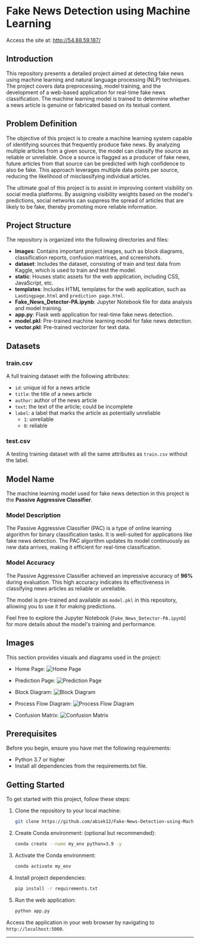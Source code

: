 # Fake News Detection using Machine Learning
Access the site at:
http://54.88.59.187/
## Introduction
This repository presents a detailed project aimed at detecting fake news using machine learning and natural language processing (NLP) techniques. The project covers data preprocessing, model training, and the development of a web-based application for real-time fake news classification. The machine learning model is trained to determine whether a news article is genuine or fabricated based on its textual content.

## Problem Definition
The objective of this project is to create a machine learning system capable of identifying sources that frequently produce fake news. By analyzing multiple articles from a given source, the model can classify the source as reliable or unreliable. Once a source is flagged as a producer of fake news, future articles from that source can be predicted with high confidence to also be fake. This approach leverages multiple data points per source, reducing the likelihood of misclassifying individual articles.

The ultimate goal of this project is to assist in improving content visibility on social media platforms. By assigning visibility weights based on the model's predictions, social networks can suppress the spread of articles that are likely to be fake, thereby promoting more reliable information.

## Project Structure
The repository is organized into the following directories and files:
- **Images**: Contains important project images, such as block diagrams, classification reports, confusion matrices, and screenshots.
- **dataset**: Includes the dataset, consisting of train and test data from Kaggle, which is used to train and test the model.
- **static**: Houses static assets for the web application, including CSS, JavaScript, etc.
- **templates**: Includes HTML templates for the web application, such as `Landingpage.html` and `prediction page.html`.
- **Fake_News_Detector-PA.ipynb**: Jupyter Notebook file for data analysis and model training.
- **app.py**: Flask web application for real-time fake news detection.
- **model.pkl**: Pre-trained machine learning model for fake news detection.
- **vector.pkl**: Pre-trained vectorizer for text data.

## Datasets 
### train.csv
A full training dataset with the following attributes:
- `id`: unique id for a news article
- `title`: the title of a news article
- `author`: author of the news article
- `text`: the text of the article; could be incomplete
- `label`: a label that marks the article as potentially unreliable
  - `1`: unreliable
  - `0`: reliable

### test.csv
A testing training dataset with all the same attributes as `train.csv` without the label.

## Model Name
The machine learning model used for fake news detection in this project is the **Passive Aggressive Classifier**.

### Model Description
The Passive Aggressive Classifier (PAC) is a type of online learning algorithm for binary classification tasks. It is well-suited for applications like fake news detection. The PAC algorithm updates its model continuously as new data arrives, making it efficient for real-time classification.

### Model Accuracy
The Passive Aggressive Classifier achieved an impressive accuracy of **96%** during evaluation. This high accuracy indicates its effectiveness in classifying news articles as reliable or unreliable.

The model is pre-trained and available as `model.pkl` in this repository, allowing you to use it for making predictions.

Feel free to explore the Jupyter Notebook (`Fake_News_Detector-PA.ipynb`) for more details about the model's training and performance.

## Images
This section provides visuals and diagrams used in the project:
- Home Page:
![Home Page](Images/Home_Page.png)

- Prediction Page:
![Prediction Page](Images/Prediction_Page.png)

- Block Diagram:
![Block Diagram](Images/BlockDiagram.jpg)

- Process Flow Diagram:
![Process Flow Diagram](Images/Processflow.jpg)

- Confusion Matrix:
![Confusion Matrix](Images/ConfusionMatrix.jpg)

## Prerequisites
Before you begin, ensure you have met the following requirements:
- Python 3.7 or higher
- Install all dependencies from the requirements.txt file.

## Getting Started
To get started with this project, follow these steps:
1. Clone the repository to your local machine:
   ```bash
   git clone https://github.com/abiek12/Fake-News-Detection-using-MachineLearning.git
   ```

2. Create Conda environment: (optional but recommended):
   ```bash
   conda create --name my_env python=3.9 -y
   ```

3. Activate the Conda environment:
   ```bash
   conda activate my_env
   ```

4. Install project dependencies:
   ```bash
   pip install -r requirements.txt
   ```

5. Run the web application:
   ```bash
   python app.py
   ```

Access the application in your web browser by navigating to `http://localhost:5000`.

---


